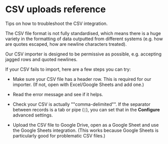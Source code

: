 # CSV uploads reference

Tips on how to troubleshoot the CSV integration.

The CSV file format is not fully standardised, which means there is a huge variety in the formatting of data outputted from different systems (e.g. how are quotes escaped, how are newline characters treated).

Our CSV importer is designed to be permissive as possible, e.g. accepting jagged rows and quoted newlines.

If your CSV fails to import, here are a few steps you can try:

*   Make sure your CSV file has a header row. This is required for our importer. (If not, open with Excel/Google Sheets and add one.)
    
*   Read the error message and see if it helps.
    
*   Check your CSV is actually ""comma-delimited"". If the separator between records is a tab or pipe (`|`), you can set that in the **Configure** advanced settings.
    
*   Upload the CSV file to Google Drive, open as a Google Sheet and use the Google Sheets integration. (This works because Google Sheets is particularly good for problematic CSV files.)